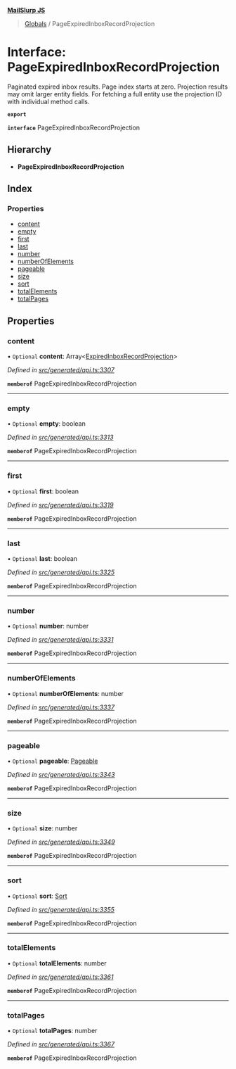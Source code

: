 **[MailSlurp JS](../README.md)**

> [Globals](../README.md) / PageExpiredInboxRecordProjection

# Interface: PageExpiredInboxRecordProjection

Paginated expired inbox results. Page index starts at zero. Projection results may omit larger entity fields. For fetching a full entity use the projection ID with individual method calls.

**`export`** 

**`interface`** PageExpiredInboxRecordProjection

## Hierarchy

* **PageExpiredInboxRecordProjection**

## Index

### Properties

* [content](pageexpiredinboxrecordprojection.md#content)
* [empty](pageexpiredinboxrecordprojection.md#empty)
* [first](pageexpiredinboxrecordprojection.md#first)
* [last](pageexpiredinboxrecordprojection.md#last)
* [number](pageexpiredinboxrecordprojection.md#number)
* [numberOfElements](pageexpiredinboxrecordprojection.md#numberofelements)
* [pageable](pageexpiredinboxrecordprojection.md#pageable)
* [size](pageexpiredinboxrecordprojection.md#size)
* [sort](pageexpiredinboxrecordprojection.md#sort)
* [totalElements](pageexpiredinboxrecordprojection.md#totalelements)
* [totalPages](pageexpiredinboxrecordprojection.md#totalpages)

## Properties

### content

• `Optional` **content**: Array\<[ExpiredInboxRecordProjection](expiredinboxrecordprojection.md)>

*Defined in [src/generated/api.ts:3307](https://github.com/mailslurp/mailslurp-client/blob/5a4fc29/src/generated/api.ts#L3307)*

**`memberof`** PageExpiredInboxRecordProjection

___

### empty

• `Optional` **empty**: boolean

*Defined in [src/generated/api.ts:3313](https://github.com/mailslurp/mailslurp-client/blob/5a4fc29/src/generated/api.ts#L3313)*

**`memberof`** PageExpiredInboxRecordProjection

___

### first

• `Optional` **first**: boolean

*Defined in [src/generated/api.ts:3319](https://github.com/mailslurp/mailslurp-client/blob/5a4fc29/src/generated/api.ts#L3319)*

**`memberof`** PageExpiredInboxRecordProjection

___

### last

• `Optional` **last**: boolean

*Defined in [src/generated/api.ts:3325](https://github.com/mailslurp/mailslurp-client/blob/5a4fc29/src/generated/api.ts#L3325)*

**`memberof`** PageExpiredInboxRecordProjection

___

### number

• `Optional` **number**: number

*Defined in [src/generated/api.ts:3331](https://github.com/mailslurp/mailslurp-client/blob/5a4fc29/src/generated/api.ts#L3331)*

**`memberof`** PageExpiredInboxRecordProjection

___

### numberOfElements

• `Optional` **numberOfElements**: number

*Defined in [src/generated/api.ts:3337](https://github.com/mailslurp/mailslurp-client/blob/5a4fc29/src/generated/api.ts#L3337)*

**`memberof`** PageExpiredInboxRecordProjection

___

### pageable

• `Optional` **pageable**: [Pageable](pageable.md)

*Defined in [src/generated/api.ts:3343](https://github.com/mailslurp/mailslurp-client/blob/5a4fc29/src/generated/api.ts#L3343)*

**`memberof`** PageExpiredInboxRecordProjection

___

### size

• `Optional` **size**: number

*Defined in [src/generated/api.ts:3349](https://github.com/mailslurp/mailslurp-client/blob/5a4fc29/src/generated/api.ts#L3349)*

**`memberof`** PageExpiredInboxRecordProjection

___

### sort

• `Optional` **sort**: [Sort](sort.md)

*Defined in [src/generated/api.ts:3355](https://github.com/mailslurp/mailslurp-client/blob/5a4fc29/src/generated/api.ts#L3355)*

**`memberof`** PageExpiredInboxRecordProjection

___

### totalElements

• `Optional` **totalElements**: number

*Defined in [src/generated/api.ts:3361](https://github.com/mailslurp/mailslurp-client/blob/5a4fc29/src/generated/api.ts#L3361)*

**`memberof`** PageExpiredInboxRecordProjection

___

### totalPages

• `Optional` **totalPages**: number

*Defined in [src/generated/api.ts:3367](https://github.com/mailslurp/mailslurp-client/blob/5a4fc29/src/generated/api.ts#L3367)*

**`memberof`** PageExpiredInboxRecordProjection
